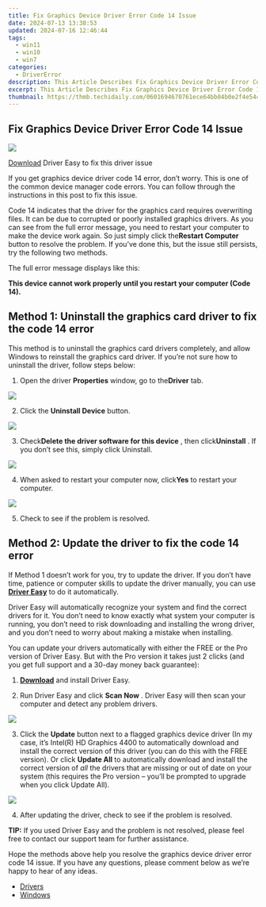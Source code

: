 ```yaml
---
title: Fix Graphics Device Driver Error Code 14 Issue
date: 2024-07-13 13:38:53
updated: 2024-07-16 12:46:44
tags:
  - win11
  - win10
  - win7
categories:
  - DriverError
description: This Article Describes Fix Graphics Device Driver Error Code 14 Issue
excerpt: This Article Describes Fix Graphics Device Driver Error Code 14 Issue
thumbnail: https://thmb.techidaily.com/0601694670761ece64bb04b0e2f4e5442e44a57f3569a9d151653d5c13c164d9.jpg
---
```


## Fix Graphics Device Driver Error Code 14 Issue

![](https://images.drivereasy.com/wp-content/uploads/2017/12/device-manager-code-14-error.jpg)

[Download](https://tools.techidaily.com/drivereasy/download/) Driver Easy to fix this driver issue

 If you get graphics device driver code 14 error, don’t worry. This is one of the common device manager code errors. You can follow through the instructions in this post to fix this issue.

 Code 14 indicates that the driver for the graphics card requires overwriting files. It can be due to corrupted or poorly installed graphics drivers. As you can see from the full error message, you need to restart your computer to make the device work again. So just simply click the**Restart Computer** button to resolve the problem. If you’ve done this, but the issue still persists, try the following two methods.

The full error message displays like this:

 **This device cannot work properly until you restart your computer (Code 14).**

## Method 1: Uninstall the graphics card driver to fix the code 14 error

 This method is to uninstall the graphics card drivers completely, and allow Windows to reinstall the graphics card driver. If you’re not sure how to uninstall the driver, follow steps below:

 1) Open the driver **Properties** window, go to the**Driver** tab.

![](https://images.drivereasy.com/wp-content/uploads/2017/12/img_5a41f4453c254.png)

 2) Click the **Uninstall Device** button.

![](https://images.drivereasy.com/wp-content/uploads/2017/12/img_5a41f4328edbc.png)

 3) Check**Delete the driver software for this device** , then click**Uninstall** . If you don’t see this, simply click Uninstall.

![](https://images.drivereasy.com/wp-content/uploads/2017/12/img_5a41f4a6abde8.png)

 4) When asked to restart your computer now, click**Yes** to restart your computer.

![](https://images.drivereasy.com/wp-content/uploads/2017/12/img_5a41f78c35f03.png)

5) Check to see if the problem is resolved.

## Method 2: Update the driver to fix the code 14 error

 If Method 1 doesn’t work for you, try to update the driver. If you don’t have time, patience or computer skills to update the driver manually, you can use **[Driver Easy](https://tools.techidaily.com/drivereasy/download/)**  to do it automatically.

 Driver Easy will automatically recognize your system and find the correct drivers for it. You don’t need to know exactly what system your computer is running, you don’t need to risk downloading and installing the wrong driver, and you don’t need to worry about making a mistake when installing.

 You can update your drivers automatically with either the FREE or the Pro version of Driver Easy. But with the Pro version it takes just 2 clicks (and you get full support and a 30-day money back guarantee):

 1) **[Download](https://tools.techidaily.com/drivereasy/download/)**   and install Driver Easy.

 2) Run Driver Easy and click **Scan Now** . Driver Easy will then scan your computer and detect any problem drivers.

![](https://images.drivereasy.com/wp-content/uploads/2017/12/img_5a41f97b0a807.png)

 3) Click the **Update** button next to a flagged graphics device driver (In my case, it’s Intel(R) HD Graphics 4400 to automatically download and install the correct version of this driver (you can do this with the FREE version). Or click **Update All**  to automatically download and install the correct version of _all_   the drivers that are missing or out of date on your system (this requires the Pro version – you’ll be prompted to upgrade when you click Update All).

![](https://images.drivereasy.com/wp-content/uploads/2017/12/img_5a41fa167053e.jpg)

4) After updating the driver, check to see if the problem is resolved.

**TIP:** If you used Driver Easy and the problem is not resolved, please feel free to contact our support team for further assistance.

 Hope the methods above help you resolve the graphics device driver error code 14 issue. If you have any questions, please comment below as we’re happy to hear of any ideas.

* [Drivers](https://tools.techidaily.com/drivereasy/download/)
* [Windows](https://tools.techidaily.com/drivereasy/download/)

<ins class="adsbygoogle"
     style="display:block"
     data-ad-format="autorelaxed"
     data-ad-client="ca-pub-7571918770474297"
     data-ad-slot="1223367746"></ins>



<ins class="adsbygoogle"
     style="display:block"
     data-ad-client="ca-pub-7571918770474297"
     data-ad-slot="8358498916"
     data-ad-format="auto"
     data-full-width-responsive="true"></ins>

